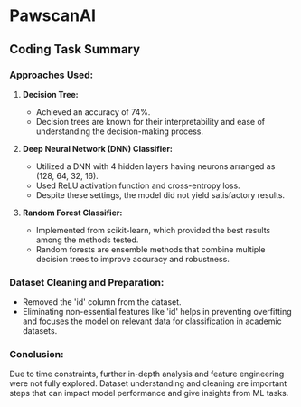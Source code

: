 # PawscanAI

## Coding Task Summary

### Approaches Used:

1. **Decision Tree:**
   - Achieved an accuracy of 74%.
   - Decision trees are known for their interpretability and ease of understanding the decision-making process.

2. **Deep Neural Network (DNN) Classifier:**
   - Utilized a DNN with 4 hidden layers having neurons arranged as (128, 64, 32, 16).
   - Used ReLU activation function and cross-entropy loss.
   - Despite these settings, the model did not yield satisfactory results.

3. **Random Forest Classifier:**
   - Implemented from scikit-learn, which provided the best results among the methods tested.
   - Random forests are ensemble methods that combine multiple decision trees to improve accuracy and robustness.

### Dataset Cleaning and Preparation:
- Removed the 'id' column from the dataset.
- Eliminating non-essential features like 'id' helps in preventing overfitting and focuses the model on relevant data for classification in academic datasets.

### Conclusion:
Due to time constraints, further in-depth analysis and feature engineering were not fully explored. Dataset understanding and cleaning are important steps that can  impact model performance and give insights from ML tasks.
